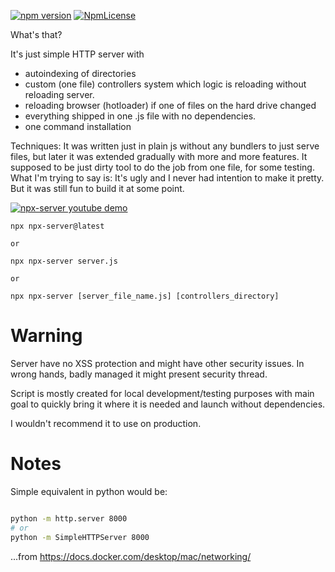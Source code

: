 [![npm version](https://badge.fury.io/js/npx-server.svg)](https://badge.fury.io/js/npx-server)
[![NpmLicense](https://img.shields.io/npm/l/npx-server.svg)](https://github.com/stopsopa/npx-server/blob/master/LICENSE)


What's that?

It's just simple HTTP server with 
- autoindexing of directories
- custom (one file) controllers system which logic is reloading without reloading server. 
- reloading browser (hotloader) if one of files on the hard drive changed
- everything shipped in one .js file with no dependencies. 
- one command installation

Techniques:
It was written just in plain js without any bundlers to just serve files, but later it was extended gradually with more and more features.
It supposed to be just dirty tool to do the job from one file, for some testing.
What I'm trying to say is: It's ugly and I never had intention to make it pretty. But it was still fun to build it at some point.




[![npx-server youtube demo](https://user-images.githubusercontent.com/3743506/48829880-40d84900-ed6b-11e8-8a9b-ff566f15d2a9.png)](http://www.youtube.com/watch?v=uAO9Buimxys)



    npx npx-server@latest
    
    or
    
    npx npx-server server.js
    
    or
    
    npx npx-server [server_file_name.js] [controllers_directory]
    
    
    
    
# Warning

Server have no XSS protection and might have other security issues. In wrong hands, badly managed it might present security thread.

Script is mostly created for local development/testing purposes with main goal to quickly bring it where it is needed and launch without dependencies. 

I wouldn't recommend it to use on production.

# Notes

Simple equivalent in python would be: 

```bash

python -m http.server 8000
# or
python -m SimpleHTTPServer 8000

```

...from https://docs.docker.com/desktop/mac/networking/

